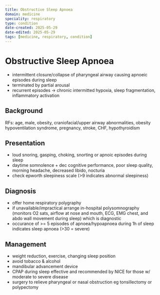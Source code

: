 ```yaml
---
title: Obstructive Sleep Apnoea
domain: medicine
speciality: respiratory
type: condition
date-created: 2025-05-29
date-edited: 2025-05-29
tags: [medicine, respiratory, condition]
---
```


# Obstructive Sleep Apnoea
- intermittent closure/collapse of pharyngeal airway causing apnoeic episodes during sleep
- terminated by partial arousal
- recurrent episodes -> chronic intermitted hypoxia, sleep fragmentation, inflammatory activation

## Background
RFs: age, male, obesity, craniofacial/upper airway abnormalities, obesity hypoventilation syndrome, pregnancy, stroke, CHF, hypothyroidism

## Presentation
- loud snoring, gasping, choking, snorting or apnoic episodes during sleep
- daytime somnolence + dec cognitive performance, poor sleep quality, morning headache, decreased libido, nocturia
- check epworth sleepiness scale (>9 indicates abnormal sleepiness)

## Diagnosis
- offer home respiratory polygraphy
- if unavailable/impractical arrange in-hospital polysomnography (monitors O2 sats, airflow at nose and mouth, ECG, EMG chest, and abdo wall movement during sleep) which is diagnostic
- occurance of >= 5 episodes of apnoea/hypoapnoea during 1h of sleep indicates sleep apnoea (>30 = severe)

## Management
- weight reduction, exercise, changing sleep position
- avoid tobacco & alcohol
- mandibular advancement device
- CPAP during sleep effective and recommended by NICE for those w/ moderate to severe disease
- surgery to relieve pharyngeal or nasal obstruction eg tonsillectomy or polypectomy
